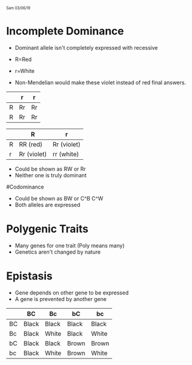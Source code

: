 <sub><sup>
Sam
03/06/19
</sup></sub>

# Incomplete Dominance
* Dominant allele isn't completely expressed with recessive

* R=Red
* r=White
* Non-Mendelian would make these violet instead of red final answers.

|     | r  | r  |
|-----|----|----|
|  R  | Rr | Rr |
|  R  | Rr | Rr |


|   | R | r |
|---|---|---|
| R | RR (red) | Rr (violet) |
| r | Rr (violet) | rr (white) |

* Could be shown as RW or Rr
* Neither one is truly dominant

#Codominance
* Could be shown as BW or C^B C^W
* Both alleles are expressed

# Polygenic Traits
* Many genes for one trait (Poly means many)
* Genetics aren't changed by nature

# Epistasis
* Gene depends on other gene to be expressed
* A gene is prevented by another gene

|    | BC | Bc | bC | bc |
|----|---|----|----|----|
| BC | Black | Black | Black | Black |
| Bc | Black | White | Black | White |
| bC | Black | Black | Brown | Brown |
| bc | Black | White | Brown | White |

